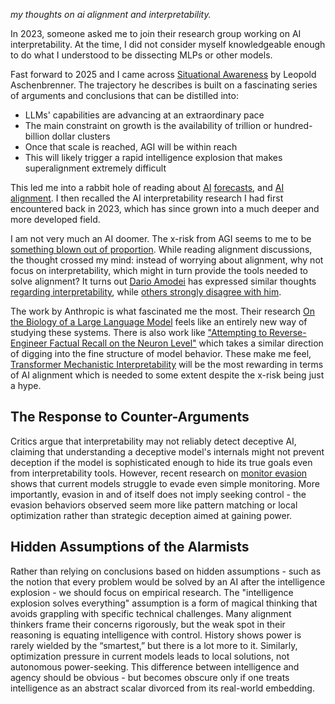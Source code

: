 _my thoughts on ai alignment and interpretability._

In 2023, someone asked me to join their research group working on AI interpretability. At the time, I did not consider myself knowledgeable enough to do what I understood to be dissecting MLPs or other models.

Fast forward to 2025 and I came across [Situational Awareness](https://situational-awareness.ai/) by Leopold Aschenbrenner. The trajectory he describes is built on a fascinating series of arguments and conclusions that can be distilled into:

- LLMs' capabilities are advancing at an extraordinary pace
- The main constraint on growth is the availability of trillion or hundred-billion dollar clusters
- Once that scale is reached, AGI will be within reach
- This will likely trigger a rapid intelligence explosion that makes superalignment extremely difficult

This led me into a rabbit hole of reading about [AI](https://ai-2027.com) [forecasts](https://www.lesswrong.com/posts/K2D45BNxnZjdpSX2j/ai-timelines), and [AI alignment](https://www.alignmentforum.org/). I then recalled the AI interpretability research I had first encountered back in 2023, which has since grown into a much deeper and more developed field.

I am not very much an AI doomer. The x-risk from AGI seems to me to be [something blown out of proportion](https://www.lesswrong.com/w/ai-risk-skepticism). While reading alignment discussions, the thought crossed my mind: instead of worrying about alignment, why not focus on interpretability, which might in turn provide the tools needed to solve alignment? It turns out [Dario Amodei](https://www.darioamodei.com/) has expressed similar thoughts [regarding interpretability](https://www.darioamodei.com/post/the-urgency-of-interpretability), while [others strongly disagree with him](https://www.lesswrong.com/posts/PwnadG4BFjaER3MGf/interpretability-will-not-reliably-find-deceptive-ai).

The work by Anthropic is what fascinated me the most. Their research [On the Biology of a Large Language Model](https://transformer-circuits.pub/2025/attribution-graphs/biology.html) feels like an entirely new way of studying these systems. There is also work like ["Attempting to Reverse-Engineer Factual Recall on the Neuron Level"](https://www.lesswrong.com/s/hpWHhjvjn67LJ4xXX) which takes a similar direction of digging into the fine structure of model behavior. These make me feel, [Transformer Mechanistic Interpretability](https://www.neelnanda.io/mechanistic-interpretability/getting-started) will be the most rewarding in terms of AI alignment which is needed to some extent despite the x-risk being just a hype.

## The Response to Counter-Arguments

Critics argue that interpretability may not reliably detect deceptive AI, claiming that understanding a deceptive model's internals might not prevent deception if the model is sophisticated enough to hide its true goals even from interpretability tools. However, recent research on [monitor evasion](https://www.alignmentforum.org/posts/dwEgSEPxpKjz3Fw5k/claude-gpt-and-gemini-all-struggle-to-evade-monitors) shows that current models struggle to evade even simple monitoring. More importantly, evasion in and of itself does not imply seeking control - the evasion behaviors observed seem more like pattern matching or local optimization rather than strategic deception aimed at gaining power.

## Hidden Assumptions of the Alarmists

Rather than relying on conclusions based on hidden assumptions - such as the notion that every problem would be solved by an AI after the intelligence explosion - we should focus on empirical research. The "intelligence explosion solves everything" assumption is a form of magical thinking that avoids grappling with specific technical challenges. Many alignment thinkers frame their concerns rigorously, but the weak spot in their reasoning is equating intelligence with control. History shows power is rarely wielded by the “smartest,” but there is a lot more to it. Similarly, optimization pressure in current models leads to local solutions, not autonomous power-seeking. This difference between intelligence and agency should be obvious - but becomes obscure only if one treats intelligence as an abstract scalar divorced from its real-world embedding.
